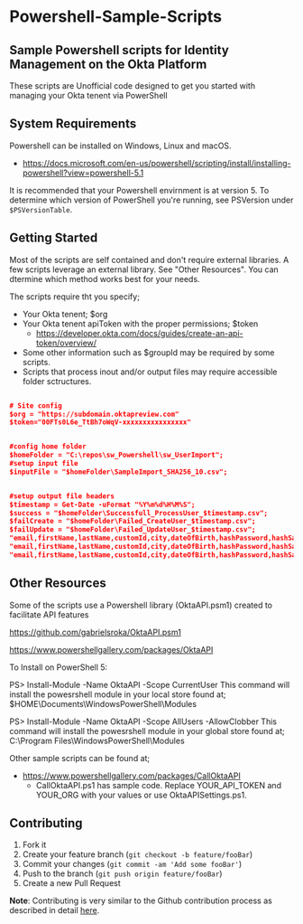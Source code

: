 # Powershell-Sample-Scripts

## Sample Powershell scripts for Identity Management on the Okta Platform

These scripts are Unofficial code designed to get you started with managing your Okta tenent via PowerShell

## System Requirements
Powershell can be installed on Windows, Linux and macOS.
* https://docs.microsoft.com/en-us/powershell/scripting/install/installing-powershell?view=powershell-5.1

It is recommended that your Powershell envirnment is at version 5.
To determine which version of PowerShell you're running, see PSVersion under `$PSVersionTable`.

## Getting Started
Most of the scripts are self contained and don't require external libraries. 
A few scripts leverage an external library. See "Other Resources". 
You can dtermine which method works best for your needs.

The scripts require tht you specify;
* Your Okta tenent; $org
* Your Okta tenent apiToken with the proper permissions; $token
	* https://developer.okta.com/docs/guides/create-an-api-token/overview/
* Some other information such as $groupId may be required by some scripts.
* Scripts that process inout and/or output files may require accessible folder sctructures.

```json

# Site config
$org = "https://subdomain.oktapreview.com"
$token="00FTs0L6e_TtBh7oWqV-xxxxxxxxxxxxxxxx"


#config home folder
$homeFolder = "C:\repos\sw_Powershell\sw_UserImport";
#setup input file
$inputFile = "$homeFolder\SampleImport_SHA256_10.csv";


#setup output file headers
$timestamp = Get-Date -uFormat "%Y%m%d%H%M%S";
$success = "$homeFolder\Successfull_ProcessUser_$timestamp.csv";
$failCreate = "$homeFolder\Failed_CreateUser_$timestamp.csv";
$failUpdate = "$homeFolder\Failed_UpdateUser_$timestamp.csv";
"email,firstName,lastName,customId,city,dateOfBirth,hashPassword,hashSalt" |Out-File $success
"email,firstName,lastName,customId,city,dateOfBirth,hashPassword,hashSalt" |Out-File $failCreate
"email,firstName,lastName,customId,city,dateOfBirth,hashPassword,hashSalt" |Out-File $failUpdate

```


## Other Resources
Some of the scripts use a Powershell library (OktaAPI.psm1) created to facilitate API features

https://github.com/gabrielsroka/OktaAPI.psm1

https://www.powershellgallery.com/packages/OktaAPI

To Install on PowerShell 5:

PS> Install-Module -Name OktaAPI  -Scope CurrentUser
This command will install the powesrshell module in your local store found at; 
$HOME\Documents\WindowsPowerShell\Modules

PS> Install-Module -Name OktaAPI -Scope AllUsers -AllowClobber
This command will install the powesrshell module in your global store found at;
C:\Program Files\WindowsPowerShell\Modules

Other sample scripts can be found at;
* https://www.powershellgallery.com/packages/CallOktaAPI
	* CallOktaAPI.ps1 has sample code. Replace YOUR_API_TOKEN and YOUR_ORG with your values or use OktaAPISettings.ps1.

## Contributing

1. Fork it
2. Create your feature branch (`git checkout -b feature/fooBar`)
3. Commit your changes (`git commit -am 'Add some fooBar'`)
4. Push to the branch (`git push origin feature/fooBar`)
5. Create a new Pull Request

**Note**: Contributing is very similar to the Github contribution process as described in detail 
[here](https://guides.github.com/activities/forking/).

